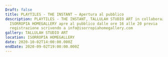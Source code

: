 ```yaml
---
Draft: false
title: PLAYTILES - THE INSTANT — Apertura al pubblico
description: PLAYTILES - THE INSTANT, TALLULAH STUDIO ART in collaborazione con
  ISORROPIA HOMEGALLERY apre al pubblico dalle ore 16 alle 20 previa
  registrazione scrivendo a info@isorropiahomegallery.com
gallery: TALLULAH STUDIO ART
location: ISORROPIA HOMEGALLERY
date: 2020-10-02T14:00:00.000Z
endDate: 2020-09-02T19:00:00.000Z
---
```

